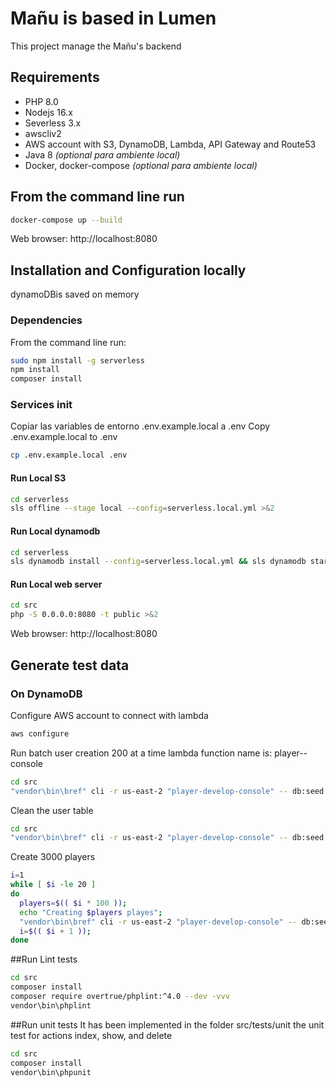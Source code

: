# Mañu is based in Lumen
This project manage the Mañu's backend  

## Requirements
- PHP 8.0
- Nodejs 16.x
- Severless 3.x
- awscliv2 
- AWS account with S3, DynamoDB, Lambda, API Gateway and Route53
- Java 8 *(optional para ambiente local)*
- Docker, docker-compose *(optional para ambiente local)*

## From the command line run
```bash
docker-compose up --build 
```
Web browser: http://localhost:8080
## Installation and Configuration locally
dynamoDBis saved on memory
### Dependencies
From the command line run:
```bash
sudo npm install -g serverless
npm install 
composer install
```
### Services init
Copiar las variables de entorno .env.example.local a .env
Copy .env.example.local  to .env
```bash
cp .env.example.local .env
```
#### Run Local S3
```bash
cd serverless
sls offline --stage local --config=serverless.local.yml >&2
```
#### Run Local dynamodb
```bash
cd serverless
sls dynamodb install --config=serverless.local.yml && sls dynamodb start --stage local --verbose --config=serverless.local.yml >&2 
```
#### Run Local web server
```bash
cd src
php -S 0.0.0.0:8080 -t public >&2
```
Web browser: http://localhost:8080
## Generate test data
### On DynamoDB
Configure AWS account to connect with lambda
```bash
aws configure
```
Run batch user creation 200 at a time
lambda function name is: player-<ENVIRONMENT>-console
```bash
cd src
"vendor\bin\bref" cli -r us-east-2 "player-develop-console" -- db:seed --class=PlayerSeeder
```
Clean the user table
```bash
cd src
"vendor\bin\bref" cli -r us-east-2 "player-develop-console" -- db:seed --class=PlayerClearSeeder
```
Create 3000 players
```bash
i=1
while [ $i -le 20 ]
do
  players=$(( $i * 100 ));
  echo "Creating $players playes";
  "vendor\bin\bref" cli -r us-east-2 "player-develop-console" -- db:seed --class=PlayerSeeder
  i=$(( $i + 1 ));
done
```
##Run Lint tests
```bash
cd src
composer install 
composer require overtrue/phplint:^4.0 --dev -vvv
vendor\bin\phplint 
```
##Run unit tests
It has been implemented in the folder src/tests/unit the unit test  for actions index, show, and delete
```bash
cd src
composer install 
vendor\bin\phpunit
```
